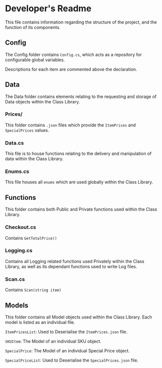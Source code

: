 # Developer's Readme
This file contains information regarding the structure of the project, and the function of its components.

## Config
The Config folder contains `Config.cs`, which acts as a repository for configurable global variables. 

Descriptions for each item are commented above the declaration.

## Data
The Data folder contains elements relating to the requesting and storage of Data objects within the Class Library.

### Prices/
This folder contains `.json` files which provide the `ItemPrices` and `SpecialPrices` values.
### Data.cs
This file is to house functions relating to the delivery and manipulation of data within the Class Library.
### Enums.cs
This file houses all `enums` which are used globally within the Class Library.

## Functions
This folder contains both Public and Private functions used within the Class Library.

### Checkout.cs
Contains `GetTotalPrice()`
### Logging.cs
Contains all Logging related functions used Privately within the Class Library, as well as its dependant functions used to write Log files.
### Scan.cs
Contains `Scan(string item)`

## Models
This folder contains all Model objects used within the Class Library. Each model is listed as an individual file.

`ItemPricesList`: Used to Deserialise the `ItemPrices.json` file.

`SKUItem`: The Model of an individual SKU object.

`SpecialPrice`: The Model of an individual Special Price object.

`SpecialPriceList`: Used to Deserialise the `SpecialPrices.json` file.